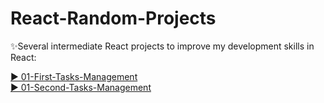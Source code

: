 # React-Random-Projects


✨Several intermediate React projects to improve my development  skills in React:

[▶️ 01-First-Tasks-Management](https://first-tasks-management.netlify.app/)<br/>
[▶️ 01-Second-Tasks-Management](https://second-tasks-management.netlify.app/)<br/>

